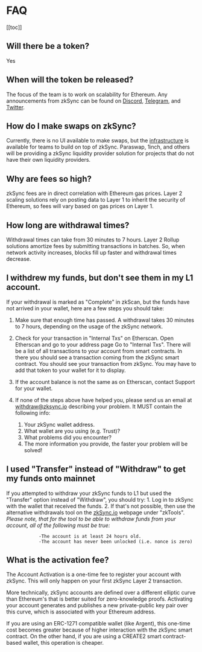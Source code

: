# FAQ

[[toc]]

## Will there be a token?

Yes

## When will the token be released?

The focus of the team is to work on scalability for Ethereum. Any announcements from zkSync can be found on [Discord](https://discord.com/invite/px2aR7w), [Telegram](https://t.me/zksync), and [Twitter](https://twitter.com/zksync). 

## How do I make swaps on zkSync?

Currently, there is no UI available to make swaps, but the [infrastructure](/dev/swaps.md#swaps-and-limit-orders) is available for teams to build on top of zkSync. Paraswap, 1inch, and others will be providing a zkSync liquidity provider solution for projects that do not have their own liquidity providers.

## Why are fees so high?

zkSync fees are in direct correlation with Ethereum gas prices. Layer 2 scaling solutions rely on posting data to Layer 1 to inherit the security of Ethereum, so fees will vary based on gas prices on Layer 1. 

## How long are withdrawal times?

Withdrawal times can take from 30 minutes to 7 hours. Layer 2 Rollup solutions amortize fees by submitting transactions in batches. So, when network activity increases, blocks fill up faster and withdrawal times decrease. 

## I withdrew my funds, but don't see them in my L1 account.

If your withdrawal is marked as "Complete" in zkScan, but the funds have not arrived in your wallet, here are a few steps you should take:

1. Make sure that enough time has passed. A withdrawal takes 30 minutes to 7 hours, depending on the usage of the zkSync network.

2. Check for your transaction in "Internal Txs" on Etherscan.
Open Etherscan and go to your address page
Go to "Internal Txs". 
There will be a list of all transactions to your account from smart contracts. In there you should see a transaction coming from the zkSync smart contract. You should see your transaction from zkSync. You may have to add that token to your wallet for it to display.
<!-- add image -->

3. If the account balance is not the same as on Etherscan, contact Support for your wallet. 

4. If none of the steps above have helped you, please send us an email at withdraw@zksync.io describing your problem. It MUST contain the following info:

	1. Your zkSync wallet address.
	2. What wallet are you using (e.g. Trust)?
	3. What problems did you encounter?
	4. The more information you provide, the faster your problem will be solved!
	

## I used "Transfer" instead of "Withdraw" to get my funds onto mainnet

If you attempted to withdraw your zkSync funds to L1 but used the "Transfer" option instead of "Withdraw", you should try:
	1. Log in to zkSync with the wallet that received the funds. 
	2. If that's not possible, then use the alternative withdrawals tool on the [zkSync.io](https://zksync.io/) webpage under "zkTools". 
		 *Please note, that for the tool to be able to withdraw funds from your account, all of the following must be true:*

				-The account is at least 24 hours old.
				-The account has never been unlocked (i.e. nonce is zero)

<!-- add image -->

## What is the activation fee?

The Account Activation is a one-time fee to register your account with zkSync. This will only happen on your first zkSync Layer 2 transaction.

More technically, zkSync accounts are defined over a different elliptic curve than Ethereum's that is better suited for zero-knowledge proofs. Activating your account generates and publishes a new private-public key pair over this curve, which is associated with your Ethereum address. 

If you are using an ERC-1271 compatible wallet (like Argent), this one-time cost becomes greater because of higher interaction with the zkSync smart contract. On the other hand, if you are using a CREATE2 smart contract-based wallet, this operation is cheaper.

